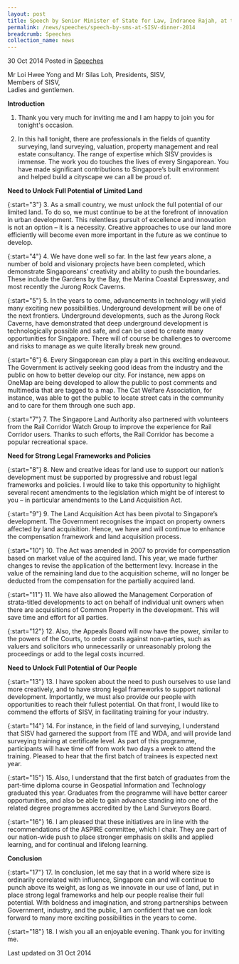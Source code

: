 ```yaml
---
layout: post
title: Speech by Senior Minister of State for Law, Indranee Rajah, at the Institute of Surveyors and Valuers Annual Dinner 2014
permalink: /news/speeches/speech-by-sms-at-SISV-dinner-2014
breadcrumb: Speeches
collection_name: news
---
```

30 Oct 2014 Posted in [Speeches](/news/speeches)

Mr Loi Hwee Yong and Mr Silas Loh, Presidents, SISV,  
Members of SISV,  
Ladies and gentlemen.  


**Introduction**

1. Thank you very much for inviting me and I am happy to join you for tonight's occasion. 

2. In this hall tonight, there are professionals in the fields of quantity surveying, land surveying, valuation, property management and real estate consultancy. The range of expertise which SISV provides is immense. The work you do touches the lives of every Singaporean. You have made significant contributions to Singapore’s built environment and helped build a cityscape we can all be proud of. 

**Need to Unlock Full Potential of Limited Land**

{:start="3"}
3. As a small country, we must unlock the full potential of our limited land. To do so, we must continue to be at the forefront of innovation in urban development. This relentless pursuit of excellence and innovation is not an option – it is a necessity. Creative approaches to use our land more efficiently will become even more important in the future as we continue to develop.

{:start="4"}
4. We have done well so far. In the last few years alone, a number of bold and visionary projects have been completed, which demonstrate Singaporeans’ creativity and ability to push the boundaries. These include the Gardens by the Bay, the Marina Coastal Expressway, and most recently the Jurong Rock Caverns.

{:start="5"}
5. In the years to come, advancements in technology will yield many exciting new possibilities. Underground development will be one of the next frontiers. Underground developments, such as the Jurong Rock Caverns, have demonstrated that deep underground development is technologically possible and safe, and can be used to create many opportunities for Singapore. There will of course be challenges to overcome and risks to manage as we quite literally break new ground.

{:start="6"}
6. Every Singaporean can play a part in this exciting endeavour. The Government is actively seeking good ideas from the industry and the public on how to better develop our city. For instance, new apps on OneMap are being developed to allow the public to post comments and multimedia that are tagged to a map. The Cat Welfare Association, for instance, was able to get the public to locate street cats in the community and to care for them through one such app. 

{:start="7"}
7. The Singapore Land Authority also partnered with volunteers from the Rail Corridor Watch Group to improve the experience for Rail Corridor users. Thanks to such efforts, the Rail Corridor has become a popular recreational space. 

**Need for Strong Legal Frameworks and Policies**

{:start="8"}
8. New and creative ideas for land use to support our nation’s development must be supported by progressive and robust legal frameworks and policies. I would like to take this opportunity to highlight several recent amendments to the legislation which might be of interest to you – in particular amendments to the Land Acquisition Act.

{:start="9"}
9. The Land Acquisition Act has been pivotal to Singapore’s development. The Government recognises the impact on property owners affected by land acquisition. Hence, we have and will continue to enhance the compensation framework and land acquisition process. 

{:start="10"}
10. The Act was amended in 2007 to provide for compensation based on market value of the acquired land. This year, we made further changes to revise the application of the betterment levy. Increase in the value of the remaining land due to the acquisition scheme, will no longer be deducted from the compensation for the partially acquired land.

{:start="11"}
11. We have also allowed the Management Corporation of strata-titled developments to act on behalf of individual unit owners when there are acquisitions of Common Property in the development. This will save time and effort for all parties.

{:start="12"}
12. Also, the Appeals Board will now have the power, similar to the powers of the Courts, to order costs against non-parties, such as valuers and solicitors who unnecessarily or unreasonably prolong the proceedings or add to the legal costs incurred. 

**Need to Unlock Full Potential of Our People**

{:start="13"}
13. I have spoken about the need to push ourselves to use land more creatively, and to have strong legal frameworks to support national development. Importantly, we must also provide our people with opportunities to reach their fullest potential. On that front, I would like to commend the efforts of SISV, in facilitating training for your industry. 

{:start="14"}
14. For instance, in the field of land surveying, I understand that SISV had garnered the support from ITE and WDA, and will provide land surveying training at certificate level. As part of this programme, participants will have time off from work two days a week to attend the training. Pleased to hear that the first batch of trainees is expected next year.

{:start="15"}
15. Also, I understand that the first batch of graduates from the part-time diploma course in Geospatial Information and Technology graduated this year. Graduates from the programme will have better career opportunities, and also be able to gain advance standing into one of the related degree programmes accredited by the Land Surveyors Board.  

{:start="16"}
16. I am pleased that these initiatives are in line with the recommendations of the ASPIRE committee, which I chair. They are part of our nation-wide push to place stronger emphasis on skills and applied learning, and for continual and lifelong learning. 


**Conclusion**

{:start="17"}
17. In conclusion, let me say that in a world where size is ordinarily correlated with influence, Singapore can and will continue to punch above its weight, as long as we innovate in our use of land, put in place strong legal frameworks and help our people realise their full potential. With boldness and imagination, and strong partnerships between Government, industry, and the public, I am confident that we can look forward to many more exciting possibilities in the years to come.

{:start="18"}
18. I wish you all an enjoyable evening. Thank you for inviting me.


<p class="right-side-updated">Last updated on 31 Oct 2014</p> 
